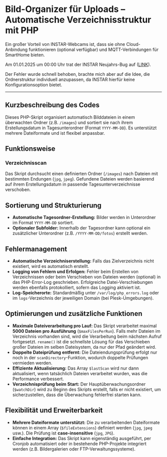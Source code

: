 # Bild-Organizer für Uploads – Automatische Verzeichnisstruktur mit PHP

Ein großer Vorteil von INSTAR-Webcams ist, dass sie ohne Cloud-Anbindung funktionieren (optional verfügbar) und MQTT-Verbindungen für SmartHome bieten.

Am 01.01.2025 um 00:00 Uhr trat der INSTAR Neujahrs-Bug auf ([LINK](https://forum.instar.com/t/in-9008-full-hd-erstellt-seit-dem-01-01-2025-keine-ordner-mehr-auf-dem-ftp-server-beim-speichern-von-bildern/30504/1)).

Der Fehler wurde schnell behoben, brachte mich aber auf die Idee, die Ordnerstruktur individuell anzupassen, da INSTAR hierfür keine Konfigurationsoption bietet.

---

## Kurzbeschreibung des Codes
Dieses PHP-Skript organisiert automatisch Bilddateien in einem überwachten Ordner (z.B. `/images`) und sortiert sie nach ihrem Erstellungsdatum in Tagesunterordner (Format `YYYY-MM-DD`). Es unterstützt mehrere Dateiformate und ist flexibel anpassbar.

## Funktionsweise
### Verzeichnisscan
Das Skript durchsucht einen definierten Ordner (`/images`) nach Dateien mit bestimmten Endungen (`jpg`, `jpeg`). Gefundene Dateien werden basierend auf ihrem Erstellungsdatum in passende Tagesunterverzeichnisse verschoben.

## Sortierung und Strukturierung
- **Automatische Tagesordner-Erstellung:**
  Bilder werden in Unterordner im Format `YYYY-MM-DD` sortiert.
- **Optionaler Subfolder:**
  Innerhalb der Tagesordner kann optional ein zusätzlicher Unterordner (z.B. `/YYYY-MM-DD/fotos`) erstellt werden.

## Fehlermanagement
- **Automatische Verzeichniserstellung:**
  Falls das Zielverzeichnis nicht existiert, wird es automatisch erstellt.
- **Logging von Fehlern und Erfolgen:**
  Fehler beim Erstellen von Verzeichnissen oder beim Verschieben von Dateien werden (optional) in das PHP-Error-Log geschrieben. Erfolgreiche Datei-Verschiebungen werden ebenfalls protokolliert, sofern das Logging aktiviert ist.
- **Log-Speicherorte:**
  Standardmäßig unter `/var/log/php_errors.log` oder im `logs`-Verzeichnis der jeweiligen Domain (bei Plesk-Umgebungen). 

## Optimierungen und zusätzliche Funktionen
- **Maximale Dateiverarbeitung pro Lauf:**
  Das Skript verarbeitet maximal **5000 Dateien pro Ausführung** (`$maxFilesPerRun`). Falls mehr Dateien im Verzeichnis vorhanden sind, wird die Verarbeitung beim nächsten Aufruf fortgesetzt. `rename()` ist die schnellste Lösung für das Verschieben großer Dateien im selben Dateisystem, da nur der Pfad geändert wird.
- **Doppelte Dateiprüfung entfernt:**
  Die Dateiendungsprüfung erfolgt nur noch in der `scanDirectory`-Funktion, wodurch doppelte Prüfungen vermieden werden.
- **Effiziente Aktualisierung:**
  Das Array `$lastScan` wird nur dann aktualisiert, wenn tatsächlich Dateien verarbeitet wurden, was die Performance verbessert.
- **Verzeichnisprüfung beim Start:**
  Der Hauptüberwachungsordner (`$watchDir`) wird zu Beginn des Skripts erstellt, falls er nicht existiert, um sicherzustellen, dass die Überwachung fehlerfrei starten kann.

## Flexibilität und Erweiterbarkeit
- **Mehrere Dateiformate unterstützt:**
  Die zu verarbeitenden Dateiformate können in einem Array (`$fileExtensions`) definiert werden (`jpg`, `jpeg` usw.). Die Prüfung ist **case-insensitive** (`jpg`, `JPG`).  
- **Einfache Integration:**
  Das Skript kann eigenständig ausgeführt, per Cronjob automatisiert oder in bestehende PHP-Projekte integriert werden (z.B. Bildergalerien oder FTP-Verwaltungssysteme).
  
